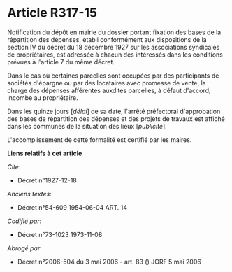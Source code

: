 # Article R317-15

Notification du dépôt en mairie du dossier portant fixation des bases de la répartition des dépenses, établi conformément aux
dispositions de la section IV du décret du 18 décembre 1927 sur les associations syndicales de propriétaires, est adressée à
chacun des intéressés dans les conditions prévues à l'article 7 du même décret.

Dans le cas où certaines parcelles sont occupées par des participants de sociétés d'épargne ou par des locataires avec
promesse de vente, la charge des dépenses afférentes auxdites parcelles, à défaut d'accord, incombe au propriétaire.

Dans les quinze jours [*délai*] de sa date, l'arrêté préfectoral d'approbation des bases de répartition des dépenses et des
projets de travaux est affiché dans les communes de la situation des lieux [*publicité*].

L'accomplissement de cette formalité est certifié par les maires.

**Liens relatifs à cet article**

_Cite_:

  - Décret n°1927-12-18

_Anciens textes_:

  - Décret n°54-609 1954-06-04 ART. 14

_Codifié par_:

  - Décret n°73-1023 1973-11-08

_Abrogé par_:

  - Décret n°2006-504 du 3 mai 2006 - art. 83 () JORF 5 mai 2006
